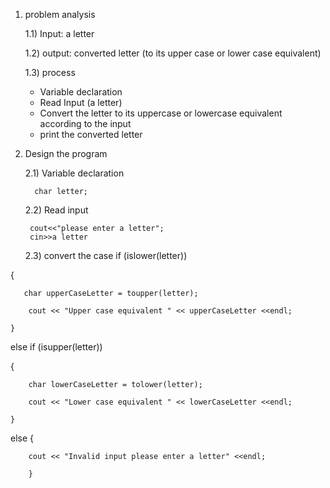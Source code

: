 1. problem analysis

   1.1) Input: a letter
   
   1.2) output: converted letter (to its upper case or lower case equivalent) 

   1.3) process
   - Variable declaration
   - Read Input (a letter)
   - Convert the letter to its uppercase or lowercase equivalent according to the input
   - print the converted letter

2. Design the program
   
   2.1) Variable declaration

         char letter;

   2.2) Read input

        cout<<"please enter a letter";
        cin>>a letter

   2.3) convert the case  if (islower(letter))

 {

       char upperCaseLetter = toupper(letter);

        cout << "Upper case equivalent " << upperCaseLetter <<endl;

    } 

else if (isupper(letter))

 {

        char lowerCaseLetter = tolower(letter);

        cout << "Lower case equivalent " << lowerCaseLetter <<endl;

    } 

else {

        cout << "Invalid input please enter a letter" <<endl;

        }
   
   
 